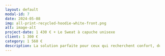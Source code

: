 ```yaml
---
layout: default
modal-id: 7
date: 2024-05-08
img: all-print-recycled-hoodie-white-front.png
alt: image-alt
project-date: 1 430 € + Le Sweat à capuche unisexe
client: 1 300 €
category: 1 560 €
description: La solution parfaite pour ceux qui recherchent confort, durabilité et style. Fabriqué avec des matériaux recyclés et conçu avec une technologie avancée, ce sweat offre un confort inégalé tout en réduisant l'impact environnemental. Disponible du 2XS au 6XL.
---
```

